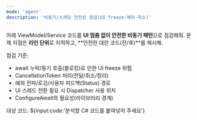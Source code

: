 ```yaml
---
mode: 'agent'
description: '비동기/스레딩 안전성 점검(UI freeze·예외·취소)'
---
```


아래 ViewModel/Service 코드를 **UI 멈춤 없이 안전한 비동기 패턴**으로 점검해줘.
문제 지점은 **라인 단위**로 지적하고, **안전한 대안 코드(전/후)**를 제시해.

점검 기준:
- await 누락/동기 호출(블로킹)로 인한 UI freeze 위험
- CancellationToken 처리(전달/취소/정리)
- 예외 전파/로깅/사용자 피드백(Status) 경로
- UI 스레드 전환 필요 시 Dispatcher 사용 위치
- ConfigureAwait의 필요성(라이브러리 경계)

대상 코드:
${input:code:'분석할 C# 코드를 붙여넣어 주세요'}

